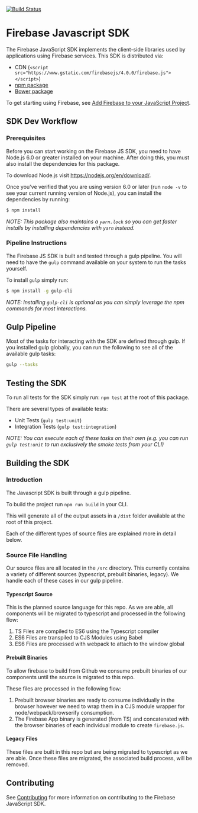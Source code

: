 [![Build Status](https://travis-ci.org/firebase/firebase-js-sdk.svg?branch=master)](https://travis-ci.org/firebase/firebase-js-sdk)

# Firebase Javascript SDK

The Firebase JavaScript SDK implements the client-side libraries used by
applications using Firebase services. This SDK is distributed via:

- CDN (`<script src="https://www.gstatic.com/firebasejs/4.0.0/firebase.js"></script>`)
- [npm package](https://www.npmjs.com/package/firebase)
- [Bower package](https://github.com/firebase/firebase-bower)

To get starting using Firebase, see
[Add Firebase to your JavaScript Project](https://firebase.google.com/docs/web/setup).

## SDK Dev Workflow

### Prerequisites

Before you can start working on the Firebase JS SDK, you need to have Node.js 6.0 or 
greater installed on your machine. After doing this, you must also install the 
dependencies for this package.

To download Node.js visit https://nodejs.org/en/download/.

Once you've verified that you are using version 6.0 or later (run `node -v` to see your
current running version of Node.js), you can install the dependencies by running:

```bash
$ npm install
```

_NOTE: This package also maintains a `yarn.lock` so you can get faster installs by installing
dependencies with `yarn` instead._

### Pipeline Instructions

The Firebase JS SDK is built and tested through a gulp pipeline. You will need to
have the `gulp` command available on your system to run the tasks yourself.

To install `gulp` simply run:

```bash
$ npm install -g gulp-cli
```

_NOTE: Installing `gulp-cli` is optional as you can simply leverage the npm commands
for most interactions._

## Gulp Pipeline

Most of the tasks for interacting with the SDK are defined through gulp. If you
installed gulp globally, you can run the following to see all of the available
gulp tasks:

```bash
gulp --tasks
```

## Testing the SDK

To run all tests for the SDK simply run: `npm test` at the root of this package. 

There are several types of available tests:

- Unit Tests (`gulp test:unit`)
- Integration Tests (`gulp test:integration`)

_NOTE: You can execute each of these tasks on their own (e.g. you can run 
`gulp test:unit` to run exclusively the smoke tests from your CLI)_

## Building the SDK

### Introduction

The Javascript SDK is built through a gulp pipeline.

To build the project run `npm run build` in your CLI.

This will generate all of the output assets in a `/dist` folder available at the
root of this project.

Each of the different types of source files are explained more in detail below.

### Source File Handling

Our source files are all located in the `/src` directory. This currently contains
a variety of different sources (typescript, prebuilt binaries, legacy). We handle
each of these cases in our gulp pipeline.

#### Typescript Source

This is the planned source language for this repo. As we are able, all components
will be migrated to typescript and processed in the following flow:

1. TS Files are compiled to ES6 using the Typescript compiler
1. ES6 Files are transpiled to CJS Modules using Babel
1. ES6 Files are processed with webpack to attach to the window global

#### Prebuilt Binaries

To allow firebase to build from Github we consume prebuilt binaries of our components
until the source is migrated to this repo.

These files are processed in the following flow:

1. Prebuilt browser binaries are ready to consume individually in the browser
however we need to wrap them in a CJS module wrapper for node/webpack/browserify
consumption.
1. The Firebase App binary is generated (from TS) and concatenated with the 
browser binaries of each individual module to create `firebase.js`.

#### Legacy Files

These files are built in this repo but are being migrated to typescript as we are able.
Once these files are migrated, the associated build process, will be removed.


## Contributing

See [Contributing](./.github/CONTRIBUTING.md) for more information on contributing to the Firebase
JavaScript SDK.
